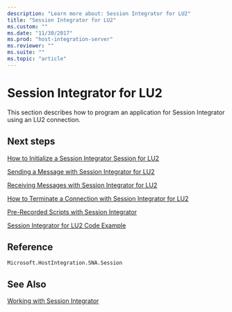 ```yaml
---
description: "Learn more about: Session Integrator for LU2"
title: "Session Integrator for LU2"
ms.custom: ""
ms.date: "11/30/2017"
ms.prod: "host-integration-server"
ms.reviewer: ""
ms.suite: ""
ms.topic: "article"
---
```

# Session Integrator for LU2
This section describes how to program an application for Session Integrator using an LU2 connection.  
  
## Next steps
 [How to Initialize a Session Integrator Session for LU2](../core/how-to-initialize-a-session-integrator-session-for-lu21.md)  
  
 [Sending a Message with Session Integrator for LU2](../core/sending-a-message-with-session-integrator-for-lu21.md)  
  
 [Receiving Messages with Session Integrator for LU2](../core/receiving-messages-with-session-integrator-for-lu22.md)  
  
 [How to Terminate a Connection with Session Integrator for LU2](../core/how-to-terminate-a-connection-with-session-integrator-for-lu22.md)  
  
 [Pre-Recorded Scripts with Session Integrator](../core/pre-recorded-scripts-with-session-integrator1.md)  
  
 [Session Integrator for LU2 Code Example](../core/session-integrator-for-lu2-code-example2.md)  
  
## Reference  
 `Microsoft.HostIntegration.SNA.Session`
  
## See Also  
 [Working with Session Integrator](../core/working-with-session-integrator1.md)
